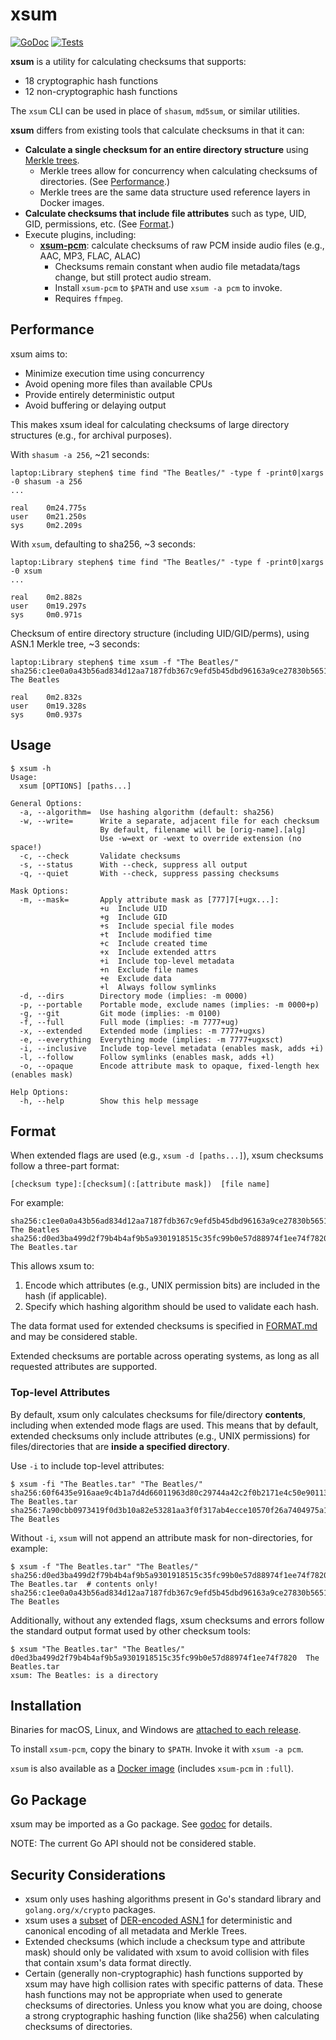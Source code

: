 # xsum

[![GoDoc](https://pkg.go.dev/badge/github.com/sclevine/ztgrep?status.svg)](https://pkg.go.dev/github.com/sclevine/xsum)
[![Tests](https://github.com/sclevine/xsum/actions/workflows/go.yml/badge.svg)](https://github.com/sclevine/xsum/actions/workflows/go.yml)

**xsum** is a utility for calculating checksums that supports:
- 18 cryptographic hash functions
- 12 non-cryptographic hash functions

The `xsum` CLI can be used in place of `shasum`, `md5sum`, or similar utilities.

**xsum** differs from existing tools that calculate checksums in that it can:
- **Calculate a single checksum for an entire directory structure** using [Merkle trees](https://en.wikipedia.org/wiki/Merkle_tree).
  - Merkle trees allow for concurrency when calculating checksums of directories. (See [Performance](#performance).)
  - Merkle trees are the same data structure used reference layers in Docker images.
- **Calculate checksums that include file attributes** such as type, UID, GID, permissions, etc. (See [Format](#format).)
- Execute plugins, including:
  - [**xsum-pcm**](./cmd/xsum-pcm): calculate checksums of raw PCM inside audio files (e.g., AAC, MP3, FLAC, ALAC)
    - Checksums remain constant when audio file metadata/tags change, but still protect audio stream.
    - Install `xsum-pcm` to `$PATH` and use `xsum -a pcm` to invoke.
    - Requires `ffmpeg`.

## Performance

xsum aims to:
- Minimize execution time using concurrency
- Avoid opening more files than available CPUs
- Provide entirely deterministic output
- Avoid buffering or delaying output

This makes xsum ideal for calculating checksums of large directory structures (e.g., for archival purposes).

With `shasum -a 256`, ~21 seconds:
```
laptop:Library stephen$ time find "The Beatles/" -type f -print0|xargs -0 shasum -a 256
...

real    0m24.775s
user    0m21.250s
sys     0m2.209s
```

With `xsum`, defaulting to sha256, ~3 seconds:
```
laptop:Library stephen$ time find "The Beatles/" -type f -print0|xargs -0 xsum
...

real    0m2.882s
user    0m19.297s
sys     0m0.971s
```

Checksum of entire directory structure (including UID/GID/perms), using ASN.1 Merkle tree, ~3 seconds:
```
laptop:Library stephen$ time xsum -f "The Beatles/"
sha256:c1ee0a0a43b56ad834d12aa7187fdb367c9efd5b45dbd96163a9ce27830b5651:7777+ug  The Beatles

real    0m2.832s
user    0m19.328s
sys     0m0.937s
```

## Usage

```
$ xsum -h
Usage:
  xsum [OPTIONS] [paths...]

General Options:
  -a, --algorithm=  Use hashing algorithm (default: sha256)
  -w, --write=      Write a separate, adjacent file for each checksum
                    By default, filename will be [orig-name].[alg]
                    Use -w=ext or -wext to override extension (no space!)
  -c, --check       Validate checksums
  -s, --status      With --check, suppress all output
  -q, --quiet       With --check, suppress passing checksums

Mask Options:
  -m, --mask=       Apply attribute mask as [777]7[+ugx...]:
                    +u	Include UID
                    +g	Include GID
                    +s	Include special file modes
                    +t	Include modified time
                    +c	Include created time
                    +x	Include extended attrs
                    +i	Include top-level metadata
                    +n	Exclude file names
                    +e	Exclude data
                    +l	Always follow symlinks
  -d, --dirs        Directory mode (implies: -m 0000)
  -p, --portable    Portable mode, exclude names (implies: -m 0000+p)
  -g, --git         Git mode (implies: -m 0100)
  -f, --full        Full mode (implies: -m 7777+ug)
  -x, --extended    Extended mode (implies: -m 7777+ugxs)
  -e, --everything  Everything mode (implies: -m 7777+ugxsct)
  -i, --inclusive   Include top-level metadata (enables mask, adds +i)
  -l, --follow      Follow symlinks (enables mask, adds +l)
  -o, --opaque      Encode attribute mask to opaque, fixed-length hex (enables mask)

Help Options:
  -h, --help        Show this help message
```

## Format

When extended flags are used (e.g., `xsum -d [paths...]`), xsum checksums follow a three-part format:
```
[checksum type]:[checksum](:[attribute mask])  [file name]
```
For example:
```
sha256:c1ee0a0a43b56ad834d12aa7187fdb367c9efd5b45dbd96163a9ce27830b5651:7777+ug  The Beatles
sha256:d0ed3ba499d2f79b4b4af9b5a9301918515c35fc99b0e57d88974f1ee74f7820  The Beatles.tar
```
This allows xsum to:
1. Encode which attributes (e.g., UNIX permission bits) are included in the hash (if applicable).
2. Specify which hashing algorithm should be used to validate each hash.

The data format used for extended checksums is specified in [FORMAT.md](FORMAT.md) and may be considered stable.

Extended checksums are portable across operating systems, as long as all requested attributes are supported.

### Top-level Attributes

By default, xsum only calculates checksums for file/directory **contents**, including when extended mode flags are used. 
This means that by default, extended checksums only include attributes (e.g., UNIX permissions) for files/directories that are **inside a specified directory**.

Use `-i` to include top-level attributes:
```
$ xsum -fi "The Beatles.tar" "The Beatles/"
sha256:60f6435e916aae9c4b1a7d4d66011963d80c29744a42c2f0b2171e4c50e90113:7777+ugi  The Beatles.tar
sha256:7a90cbb0973419f0d3b10a82e53281aa3f0f317ab4ecce10570f26a7404975a1:7777+ugi  The Beatles
```

Without `-i`, `xsum` will not append an attribute mask for non-directories, for example:
```
$ xsum -f "The Beatles.tar" "The Beatles/"
sha256:d0ed3ba499d2f79b4b4af9b5a9301918515c35fc99b0e57d88974f1ee74f7820  The Beatles.tar  # contents only!
sha256:c1ee0a0a43b56ad834d12aa7187fdb367c9efd5b45dbd96163a9ce27830b5651:7777+ug  The Beatles
```

Additionally, without any extended flags, xsum checksums and errors follow the standard output format used by other checksum tools:
```
$ xsum "The Beatles.tar" "The Beatles/"
d0ed3ba499d2f79b4b4af9b5a9301918515c35fc99b0e57d88974f1ee74f7820  The Beatles.tar
xsum: The Beatles: is a directory
```

## Installation

Binaries for macOS, Linux, and Windows are [attached to each release](https://github.com/sclevine/xsum/releases).

To install `xsum-pcm`, copy the binary to `$PATH`. Invoke it with `xsum -a pcm`.

`xsum` is also available as a [Docker image](https://hub.docker.com/r/sclevine/xsum) (includes `xsum-pcm` in `:full`).

## Go Package

xsum may be imported as a Go package.
See [godoc](https://pkg.go.dev/github.com/sclevine/xsum) for details.

NOTE: The current Go API should not be considered stable.

## Security Considerations

- xsum only uses hashing algorithms present in Go's standard library and `golang.org/x/crypto` packages.
- xsum uses a [subset](https://luca.ntop.org/Teaching/Appunti/asn1.html) of [DER-encoded ASN.1](https://letsencrypt.org/docs/a-warm-welcome-to-asn1-and-der) for deterministic and canonical encoding of all metadata and Merkle Trees.
- Extended checksums (which include a checksum type and attribute mask) should only be validated with xsum to avoid collision with files that contain xsum's data format directly.
- Certain (generally non-cryptographic) hash functions supported by xsum may have high collision rates with specific patterns of data.
  These hash functions may not be appropriate when used to generate checksums of directories.
  Unless you know what you are doing, choose a strong cryptographic hashing function (like sha256) when calculating checksums of directories.
